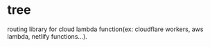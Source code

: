 # tree

routing library for cloud lambda function(ex: cloudflare workers, aws lambda, netlify functions...).
